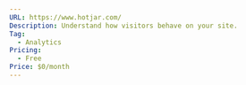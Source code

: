 ```yaml
---
URL: https://www.hotjar.com/
Description: Understand how visitors behave on your site.
Tag:
  - Analytics
Pricing:
  - Free
Price: $0/month
---
```

